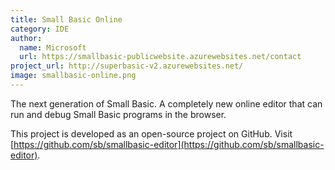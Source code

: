 ```yaml
---
title: Small Basic Online
category: IDE
author:
  name: Microsoft
  url: https://smallbasic-publicwebsite.azurewebsites.net/contact
project_url: http://superbasic-v2.azurewebsites.net/
image: smallbasic-online.png
---
```


The next generation of Small Basic.
A completely new online editor that can run and debug Small Basic programs in the browser.

This project is developed as an open-source project on GitHub. Visit [https://github.com/sb/smallbasic-editor](https://github.com/sb/smallbasic-editor).
